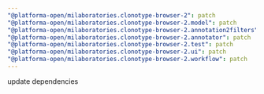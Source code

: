 ```yaml
---
"@platforma-open/milaboratories.clonotype-browser-2": patch
"@platforma-open/milaboratories.clonotype-browser-2.model": patch
"@platforma-open/milaboratories.clonotype-browser-2.annotation2filters": patch
"@platforma-open/milaboratories.clonotype-browser-2.annotator": patch
"@platforma-open/milaboratories.clonotype-browser-2.test": patch
"@platforma-open/milaboratories.clonotype-browser-2.ui": patch
"@platforma-open/milaboratories.clonotype-browser-2.workflow": patch
---
```


update dependencies
